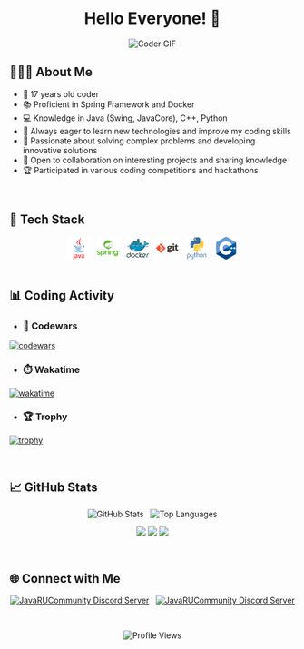 <!-- Project Title -->
<h1 align="center">Hello Everyone! 👋</h1>

<!-- GIF -->
<p align="center">
  <img src="https://i.pinimg.com/originals/04/9a/66/049a66a882a54de0d228c247760bb384.gif" alt="Coder GIF" height="200px" width="355px"/>
</p>

<!-- About Me -->
## 👨🏻‍🎓 About Me

- 🚀 17 years old coder
- 📚 Proficient in Spring Framework and Docker
- 💻 Knowledge in Java (Swing, JavaCore), C++, Python
- 🌱 Always eager to learn new technologies and improve my coding skills
- 🎯 Passionate about solving complex problems and developing innovative solutions
- 🤝 Open to collaboration on interesting projects and sharing knowledge
- 🏆 Participated in various coding competitions and hackathons

<br>

<!-- Tech Stack -->
## 🔧 Tech Stack

<div align="center">
  <img src="https://github.com/devicons/devicon/blob/master/icons/java/java-original-wordmark.svg" title="Java" alt="Java" width="40" height="40"/>
  &nbsp;
  <img src="https://github.com/devicons/devicon/blob/master/icons/spring/spring-original-wordmark.svg" title="Spring" alt="Spring" width="40" height="40"/>
  &nbsp;
  <img src="https://github.com/devicons/devicon/blob/master/icons/docker/docker-original-wordmark.svg" title="Docker" alt="Docker" width="40" height="40"/>
  &nbsp;
  <img src="https://github.com/devicons/devicon/blob/master/icons/git/git-original-wordmark.svg" title="Git" alt="Git" width="40" height="40"/>
  &nbsp;
  <img src="https://github.com/devicons/devicon/blob/master/icons/python/python-original-wordmark.svg" title="Python" alt="Python" width="40" height="40"/>
  &nbsp;
  <img src="https://github.com/devicons/devicon/blob/master/icons/cplusplus/cplusplus-original.svg" title="C++" alt="C++" width="40" height="40"/>
</div>

<br>

<!-- Coding Activity -->
## 📊 Coding Activity
- ### 🥋 Codewars
[![codewars](https://www.codewars.com/users/RaingGOR/badges/large)](https://www.codewars.com/users/RaingGOR/badges/large)

- ### ⏱️ Wakatime
[![wakatime](https://wakatime.com/badge/user/60927bc0-7487-4783-a7f5-fefdc2f692ed.svg)](https://wakatime.com/@60927bc0-7487-4783-a7f5-fefdc2f692ed)

- ### 🏆 Trophy
[![trophy](https://github-profile-trophy.vercel.app/?username=RaingGor&theme=dracula)](https://github.com/RaingGor/github-profile-trophy)

<br>

<!-- GitHub Stats -->
## 📈 GitHub Stats
<div align="center">
  <img src="https://github-readme-stats.vercel.app/api?username=RaingGor&show_icons=true&theme=dracula" alt="GitHub Stats" width="400px"/>
  &nbsp;
  <img src="https://github-readme-stats.vercel.app/api/top-langs/?username=RaingGor&layout=compact&theme=dracula" alt="Top Languages" width="335px"/>

![](http://github-profile-summary-cards.vercel.app/api/cards/profile-details?username=raingGor&theme=2077)
![](http://github-profile-summary-cards.vercel.app/api/cards/stats?username=raingGor&theme=2077)
![](http://github-profile-summary-cards.vercel.app/api/cards/repos-per-language?username=raingGor&theme=2077)

</div>

<br>

<!-- Social Media -->
## 🌐 Connect with Me

<p align="center">
 <a href="https://discord.com/users/raingor"><img src="https://simpleicons.org/icons/discord.svg" title="Raingor" alt="JavaRUCommunity Discord Server" width="40" height="40"/></a>
  &nbsp;
  <a href="https://discord.gg/HuKpU9ut96"><img src="https://img.icons8.com/?size=100&id=25627&format=png&color=FA5252" title="JavaRUCommunity Discord Server" alt="JavaRUCommunity Discord Server" width="40" height="40"/></a>
</p>

<br>

<!-- Footer -->
<p align="center">
  <img src="https://komarev.com/ghpvc/?username=RaingGor&style=flat-square&color=blue" alt="Profile Views"/>
</p>
